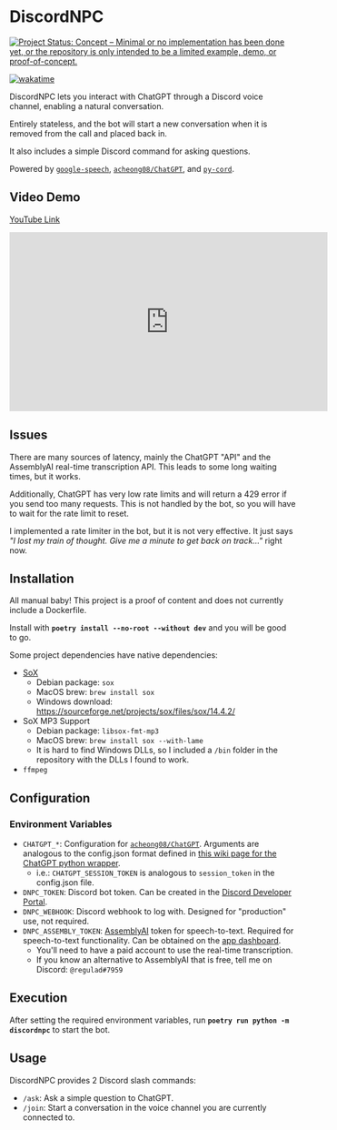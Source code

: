 # DiscordNPC

[![Project Status: Concept – Minimal or no implementation has been done yet, or the repository is only intended to be a limited example, demo, or proof-of-concept.](https://www.repostatus.org/badges/latest/concept.svg)](https://www.repostatus.org/#concept)

[![wakatime](https://wakatime.com/badge/github/regulad/discordnpc.svg)](https://wakatime.com/badge/github/regulad/discordnpc)

DiscordNPC lets you interact with ChatGPT through a Discord voice channel, enabling a natural conversation.

Entirely stateless, and the bot will start a new conversation when it is removed from the call and placed back in.

It also includes a simple Discord command for asking questions.

Powered by [`google-speech`](https://pypi.org/project/google-speech/), [`acheong08/ChatGPT`](https://github.com/acheong08/ChatGPT),  and [`py-cord`](https://github.com/Pycord-Development/pycord).

## Video Demo

[YouTube Link](https://youtu.be/0Rs7h4ePgmw)

<iframe width="560" height="315" src="https://www.youtube-nocookie.com/embed/0Rs7h4ePgmw" title="YouTube video player" frameborder="0" allow="accelerometer; autoplay; clipboard-write; encrypted-media; gyroscope; picture-in-picture; web-share" allowfullscreen></iframe>

## Issues

There are many sources of latency, mainly the ChatGPT "API" and the AssemblyAI real-time transcription API. This leads to some long waiting times, but it works.

Additionally, ChatGPT has very low rate limits and will return a 429 error if you send too many requests. This is not handled by the bot, so you will have to wait for the rate limit to reset.

I implemented a rate limiter in the bot, but it is not very effective. It just says *"I lost my train of thought. Give me a minute to get back on track..."* right now.

## Installation

All manual baby! This project is a proof of content and does not currently include a Dockerfile.

Install with **`poetry install --no-root --without dev`** and you will be good to go.

Some project dependencies have native dependencies:

* [SoX](https://sox.sourceforge.net/)
  * Debian package: `sox`
  * MacOS brew: `brew install sox`
  * Windows download: https://sourceforge.net/projects/sox/files/sox/14.4.2/
* SoX MP3 Support
  * Debian package: `libsox-fmt-mp3`
  * MacOS brew: `brew install sox --with-lame`
  * It is hard to find Windows DLLs, so I included a `/bin` folder in the repository with the DLLs I found to work.
* `ffmpeg`

## Configuration

### Environment Variables

* `CHATGPT_*`: Configuration for [`acheong08/ChatGPT`](https://github.com/acheong08/ChatGPT). Arguments are analogous to the config.json format defined in [this wiki page for the ChatGPT python wrapper](https://github.com/acheong08/ChatGPT/wiki/Setup#config-options-optional).
  * i.e.: `CHATGPT_SESSION_TOKEN` is analogous to `session_token` in the config.json file.
* `DNPC_TOKEN`: Discord bot token. Can be created  in the [Discord Developer Portal](https://discord.com/developers/applications).
* `DNPC_WEBHOOK`: Discord webhook to log with. Designed for "production" use, not required.
* `DNPC_ASSEMBLY_TOKEN`: [AssemblyAI](https://www.assemblyai.com/) token for speech-to-text. Required for speech-to-text functionality. Can be obtained on the [app dashboard](https://www.assemblyai.com/app).
  * You'll need to have a paid account to use the real-time transcription. 
  * If you know an alternative to AssemblyAI that is free, tell me on Discord: `@regulad#7959`

## Execution

After setting the required environment variables, run **`poetry run python -m discordnpc`** to start the bot.

## Usage

DiscordNPC provides 2 Discord slash commands:

* `/ask`: Ask a simple question to ChatGPT.
* `/join`: Start a conversation in the voice channel you are currently connected to.
